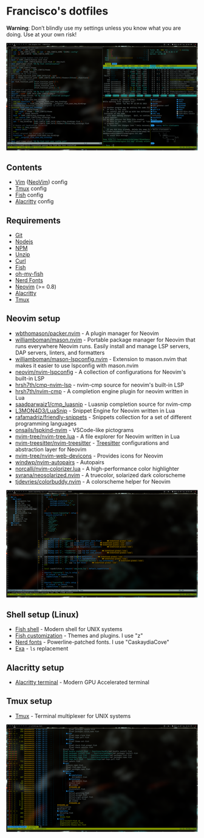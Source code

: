 # Francisco's dotfiles

**Warning**: Don’t blindly use my settings unless you know what you are doing. Use at your own risk!

![tmux screenshot](./pictures/screenshot-tmux.png)

## Contents

- [Vim](https://www.vim.org/) ([NeoVim](https://neovim.io/)) config
- [Tmux](https://github.com/tmux/tmux) config
- [Fish](https://fishshell.com/) config
- [Alacritty](https://alacritty.org/) config

## Requirements

- [Git](https://git-scm.com/)
- [Nodejs](https://nodejs.org/en)
- [NPM](https://www.npmjs.com/)
- [Unzip](https://archlinux.org/packages/extra/x86_64/unzip/)
- [Curl](https://curl.se/)
- [Fish](https://fishshell.com/)
- [oh-my-fish](https://github.com/oh-my-fish/oh-my-fish)
- [Nerd Fonts](https://github.com/ryanoasis/nerd-fonts)
- [Neovim](https://neovim.io/) (>= 0.8)
- [Alacritty](https://alacritty.org/)
- [Tmux](https://github.com/tmux/tmux)

## Neovim setup

- [wbthomason/packer.nvim](https://github.com/wbthomason/packer.nvim) - A plugin manager for Neovim
- [williamboman/mason.nvim](https://github.com/williamboman/mason.nvim) - Portable package manager for Neovim that runs everywhere Neovim runs. Easily install and manage LSP servers, DAP servers, linters, and formatters
- [williamboman/mason-lspconfig.nvim](https://github.com/williamboman/mason-lspconfig.nvim) - Extension to mason.nvim that makes it easier to use lspconfig with mason.nvim
- [neovim/nvim-lspconfig](https://github.com/neovim/nvim-lspconfig) - A collection of configurations for Neovim's built-in LSP
- [hrsh7th/cmp-nvim-lsp](https://github.com/hrsh7th/cmp-nvim-lsp) - nvim-cmp source for neovim's built-in LSP
- [hrsh7th/nvim-cmp](https://github.com/hrsh7th/nvim-cmp) - A completion engine plugin for neovim written in Lua
- [saadparwaiz1/cmp_luasnip](github.com/saadparwaiz1/cmp_luasnip) - Luasnip completion source for nvim-cmp
- [L3MON4D3/LuaSnip](https://github.com/L3MON4D3/LuaSnip) - Snippet Engine for Neovim written in Lua
- [rafamadriz/friendly-snippets](github.com/rafamadriz/friendly-snippets) - Snippets collection for a set of different programming languages
- [onsails/lspkind-nvim](https://github.com/onsails/lspkind-nvim) - VSCode-like pictograms
- [nvim-tree/nvim-tree.lua](github.com/nvim-tree/nvim-tree.lua) - A file explorer for Neovim written in Lua
- [nvim-treesitter/nvim-treesitter](https://github.com/nvim-treesitter/nvim-treesitter) - [Treesitter](https://github.com/tree-sitter/tree-sitter) configurations and abstraction layer for Neovim
- [nvim-tree/nvim-web-devicons](github.com/nvim-tree/nvim-web-devicons) - Provides icons for Neovim
- [windwp/nvim-autopairs](https://github.com/windwp/nvim-autopairs) - Autopairs
- [norcalli/nvim-colorizer.lua](https://github.com/norcalli/nvim-colorizer.lua) - A high-performance color highlighter
- [svrana/neosolarized.nvim](https://github.com/svrana/neosolarized.nvim) - A truecolor, solarized dark colorscheme
- [tjdevries/colorbuddy.nvim](github.com/tjdevries/colorbuddy.nvim) - A colorscheme helper for Neovim

![neovim screenshot](./pictures/screenshot-neovim.png)

## Shell setup (Linux)

- [Fish shell](https://fishshell.com/) - Modern shell for UNIX systems
- [Fish customization](https://github.com/oh-my-fish/oh-my-fish) - Themes and plugins. I use "z"
- [Nerd fonts](https://github.com/ryanoasis/nerd-fonts) - Powerline-patched fonts. I use "CaskaydiaCove"
- [Exa](https://the.exa.website/) - `ls` replacement

## Alacritty setup
- [Alacritty terminal](https://alacritty.org/) - Modern GPU Accelerated terminal

## Tmux setup
- [Tmux](https://github.com/tmux/tmux) - Terminal multiplexer for UNIX systems


![neovim screenshot](./pictures/screenshot-fish.png)
